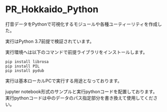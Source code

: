 # PR_Hokkaido_Python
打音データをPythonで可視化するモジュールや各種ユーティーリティを作成した。

実行はPython 3.7前提で検証されています。

実行環境へは以下のコマンドで前提ライブラリをインストールします。

```
pip install librosa
pip install PIL
pip install pydub
```

実行は基本ローカルPCで実行する用途となっております。

jupyter notebook形式のサンプルと実行pythonコードを配置しております。  
実行pythonコードは中のデータのパス指定部分を書き換えて使用してください。
